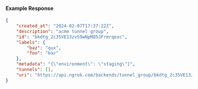 <!-- Code generated for API Clients. DO NOT EDIT. -->

#### Example Response

```json
{
	"created_at": "2024-02-07T17:37:22Z",
	"description": "acme tunnel group",
	"id": "bkdtg_2c35VE13zvS9wNpMQ5JFrmrqexc",
	"labels": {
		"baz": "qux",
		"foo": "bar"
	},
	"metadata": "{\"environment\": \"staging\"}",
	"tunnels": [],
	"uri": "https://api.ngrok.com/backends/tunnel_group/bkdtg_2c35VE13zvS9wNpMQ5JFrmrqexc"
}
```
